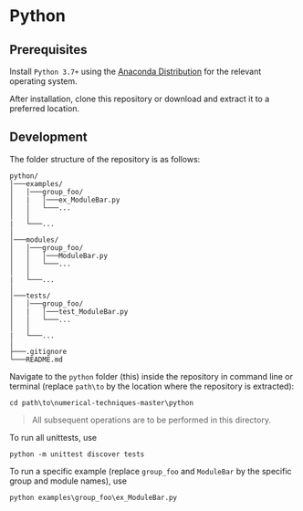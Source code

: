 # Python

## Prerequisites

Install `Python 3.7+` using the [Anaconda Distribution](https://www.anaconda.com/distribution/) for the relevant operating system.

After installation, clone this repository or download and extract it to a preferred location.

## Development

The folder structure of the repository is as follows:

```
python/
│───examples/
│   │───group_foo/
│   |   │───ex_ModuleBar.py
│   │   └───...
│   │   
|   └───...
│
│───modules/
│   │───group_foo/
│   │   │───ModuleBar.py
│   │   └───...
│   │   
|   └───...
│   
│───tests/
│   │───group_foo/
│   |   │───test_ModuleBar.py
│   │   └───...
│   │   
|   └───...
│
├───.gitignore
└───README.md
```

Navigate to the `python` folder (this) inside the repository in command line or terminal (replace `path\to` by the location where the repository is extracted):
```
cd path\to\numerical-techniques-master\python
```

> All subsequent operations are to be performed in this directory.

To run all unittests, use
```
python -m unittest discover tests
```

To run a specific example (replace `group_foo` and `ModuleBar` by the specific group and module names), use
```
python examples\group_foo\ex_ModuleBar.py
```

